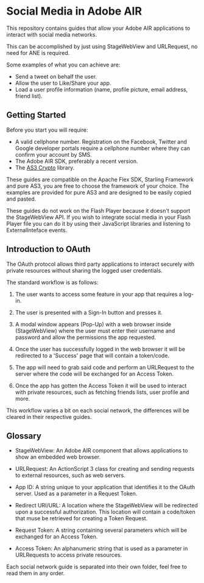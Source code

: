 # Social Media in Adobe AIR

This repository contains guides that allow your Adobe AIR applications to interact with social media networks.

This can be accomplished by just using StageWebView and URLRequest, no need for ANE is required.

Some examples of what you can achieve are:

  - Send a tweet on behalf the user.
  - Allow the user to Like/Share your app.
  - Load a user profile information (name, profile picture, email address, friend list).

## Getting Started

Before you start you will require:

  - A valid cellphone number. Registration on the Facebook, Twitter and Google developer portals require a cellphone number where they can confirm your account by SMS.
  - The Adobe AIR SDK, preferably a recent version.
  - The [AS3 Crypto](http://crypto.hurlant.com/demo/as3crypto.swc) library.

These guides are compatible on the Apache Flex SDK, Starling Framework and pure AS3, you are free to choose the framework of your choice. The examples are provided for pure AS3 and are designed to be easily copied and pasted.

These guides do not work on the Flash Player because it doesn't support the StageWebView API. If you wish to integrate social media in your Flash Player file you can do it by using their JavaScript libraries and listening to ExternalInteface events.

## Introduction to OAuth

The OAuth protocol allows third party applications to interact securely with private resources without sharing the logged user credentials.

The standard workflow is as follows:

  1. The user wants to access some feature in your app that requires a log-in.
 
  2. The user is presented with a Sign-In button and presses it.
 
  3. A modal window appears (Pop-Up) with a web browser inside (StageWebView) where the user must enter their username and password and allow the permissions the app requested.
 
  4. Once the user has successfully logged in the web browser it will be redirected to a 'Success' page that will contain a token/code.
 
  5. The app will need to grab said code and perform an URLRequest to the server where the code will be exchanged for an Access Token.
 
  6. Once the app has gotten the Access Token it will be used to interact with private resources, such as fetching friends lists, user profile and more.

This workflow varies a bit on each social network, the differences will be cleared in their respective guides.

## Glossary

  - StageWebView: An Adobe AIR component that allows applications to show an embedded web browser.

  - URLRequest: An ActionScript 3 class for creating and sending requests to external resources, such as web servers.

  - App ID: A string unique to your application that identifies it to the OAuth server. Used as a parameter in a Request Token.

  - Redirect URI/URL: A location where the StageWebView will be redirected upon a successful authorization. This location will contain a code/token that muse be retrieved for creating a Token Request.

  - Request Token: A string containing several parameters which will be exchanged for an Access Token.

  - Access Token: An alphanumeric string that is used as a parameter in URLRequests to access private resources.

Each social network guide is separated into their own folder, feel free to read them in any order.